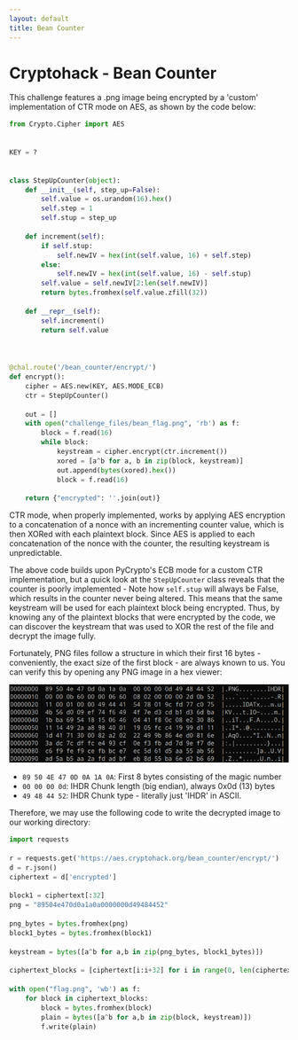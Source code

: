 ```yaml
---
layout: default
title: Bean Counter
---
```


# Cryptohack - Bean Counter
This challenge features a .png image being encrypted by a 'custom' implementation of CTR mode on AES, as shown by the code below:

```python
from Crypto.Cipher import AES


KEY = ?


class StepUpCounter(object):
    def __init__(self, step_up=False):
        self.value = os.urandom(16).hex()
        self.step = 1
        self.stup = step_up

    def increment(self):
        if self.stup:
            self.newIV = hex(int(self.value, 16) + self.step)
        else:
            self.newIV = hex(int(self.value, 16) - self.stup)
        self.value = self.newIV[2:len(self.newIV)]
        return bytes.fromhex(self.value.zfill(32))

    def __repr__(self):
        self.increment()
        return self.value



@chal.route('/bean_counter/encrypt/')
def encrypt():
    cipher = AES.new(KEY, AES.MODE_ECB)
    ctr = StepUpCounter()

    out = []
    with open("challenge_files/bean_flag.png", 'rb') as f:
        block = f.read(16)
        while block:
            keystream = cipher.encrypt(ctr.increment())
            xored = [a^b for a, b in zip(block, keystream)]
            out.append(bytes(xored).hex())
            block = f.read(16)

    return {"encrypted": ''.join(out)}
```
CTR mode, when properly implemented, works by applying AES encryption to a concatenation of a nonce with an incrementing counter value, which is then XORed with each plaintext block. Since AES is applied to each concatenation of the nonce with the counter, the resulting keystream is unpredictable.

The above code builds upon PyCrypto's ECB mode for a custom CTR implementation, but a quick look at the `StepUpCounter` class reveals that the counter is poorly implemented - Note how `self.stup` will always be False, which results in the counter never being altered. This means that the same keystream will be used for each plaintext block being encrypted. Thus, by knowing any of the plaintext blocks that were encrypted by the code, we can discover the keystream that was used to XOR the rest of the file and decrypt the image fully.

Fortunately, PNG files follow a structure in which their first 16 bytes - conveniently, the exact size of the first block - are always known to us. You can verify this by opening any PNG image in a hex viewer:

![1](./pictures/beancounter1.png)

- `89 50 4E 47 0D 0A 1A 0A`: First 8 bytes consisting of the magic number
- `00 00 00 0d`: IHDR Chunk length (big endian), always 0x0d (13) bytes
- `49 48 44 52`: IHDR Chunk type - literally just 'IHDR' in ASCII.

Therefore, we may use the following code to write the decrypted image to our working directory:
```python
import requests

r = requests.get('https://aes.cryptohack.org/bean_counter/encrypt/')
d = r.json()
ciphertext = d['encrypted']

block1 = ciphertext[:32]
png = "89504e470d0a1a0a0000000d49484452"

png_bytes = bytes.fromhex(png)
block1_bytes = bytes.fromhex(block1)

keystream = bytes([a^b for a,b in zip(png_bytes, block1_bytes)])

ciphertext_blocks = [ciphertext[i:i+32] for i in range(0, len(ciphertext), 32)]

with open("flag.png", 'wb') as f:
    for block in ciphertext_blocks:
        block = bytes.fromhex(block)
        plain = bytes([a^b for a,b in zip(block, keystream)])
        f.write(plain)
```
